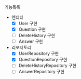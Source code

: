 기능목록
- 엔티티
  - [x] User 구현
  - [x] Question 구현
  - [ ] DeleteHistory 구현
  - [ ] Answer 구현
- 리포지토리
  - [x] UserRepository 구현
  - [x] QuestionRepository 구현
  - [ ] DeleteHistoryRepository 구현
  - [ ] AnswerRepository 구현
